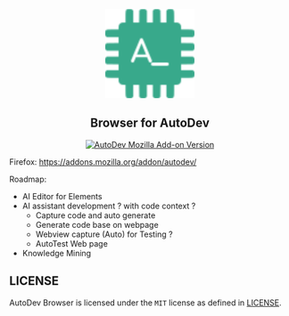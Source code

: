 <div align="center">
  <img src="chrome-extension/public/icon.svg" width="160px" height="160px"  alt="logo" />
  <h2>Browser for AutoDev</h2>
  <a href="https://addons.mozilla.org/addon/autodev/"><img alt="AutoDev Mozilla Add-on Version" src="https://img.shields.io/amo/v/autodev"></a>
</div>

Firefox: https://addons.mozilla.org/addon/autodev/

Roadmap:

- AI Editor for Elements
- AI assistant development ? with code context ?
    - Capture code and auto generate
    - Generate code base on webpage
    - Webview capture (Auto) for Testing ?
    - AutoTest Web page
- Knowledge Mining

## LICENSE

AutoDev Browser is licensed under the `MIT` license as defined in [LICENSE](./LICENSE).
